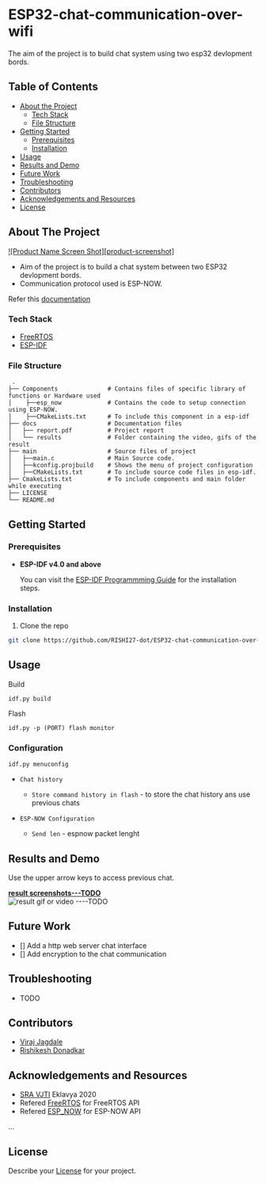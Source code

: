 
# ESP32-chat-communication-over-wifi 
The aim of the project is to build chat system using two esp32 devlopment bords.  


<!-- TABLE OF CONTENTS -->
## Table of Contents

* [About the Project](#about-the-project)
  * [Tech Stack](#tech-stack)
  * [File Structure](#file-structure)
* [Getting Started](#getting-started)
  * [Prerequisites](#prerequisites)
  * [Installation](#installation)
* [Usage](#usage)
* [Results and Demo](#results-and-demo)
* [Future Work](#future-work)
* [Troubleshooting](#troubleshooting)
* [Contributors](#contributors)
* [Acknowledgements and Resources](#acknowledgements-and-resources)
* [License](#license)


<!-- ABOUT THE PROJECT -->
## About The Project
[![Product Name Screen Shot][product-screenshot]](https://example.com)  

* Aim of the project is to build a chat system between two ESP32 devlopment bords.
* Communication protocol used is ESP-NOW.

Refer this [documentation](https://link/to/report/)

### Tech Stack

* [FreeRTOS](https://www.freertos.org/openrtos.html)
* [ESP-IDF](https://docs.espressif.com/projects/esp-idf/en/latest/esp32/)


### File Structure
     .
    ├── Components              # Contains files of specific library of functions or Hardware used
    │    ├──esp_now             # Contains the code to setup connection using ESP-NOW. 
    │    ├──CMakeLists.txt      # To include this component in a esp-idf 
    ├── docs                    # Documentation files 
    │   ├── report.pdf          # Project report
    │   └── results             # Folder containing the video, gifs of the result
    ├── main                    # Source files of project
    │   ├──main.c               # Main Source code.
    │   ├──kconfig.projbuild    # Shows the menu of project configuration
    │   ├──CMakeLists.txt       # To include source code files in esp-idf.
    ├── CmakeLists.txt          # To include components and main folder while executing
    ├── LICENSE
    └── README.md 
    

<!-- GETTING STARTED -->
## Getting Started

### Prerequisites

* **ESP-IDF v4.0 and above**

  You can visit the [ESP-IDF Programmming Guide](https://docs.espressif.com/projects/esp-idf/en/latest/get-started/index.html#installation-step-by-step) for the installation steps.

### Installation
1. Clone the repo
```sh
git clone https://github.com/RISHI27-dot/ESP32-chat-communication-over-wifi
```


<!-- USAGE EXAMPLES -->
## Usage
Build
```
idf.py build
```
Flash
```
idf.py -p (PORT) flash monitor

```
### Configuration

```
idf.py menuconfig
```
* `Chat history`
  * `Store command history in flash` - to store the chat history ans use previous chats
  
* `ESP-NOW Configuration`
  * `Send len` - espnow packet lenght



<!-- RESULTS AND DEMO -->
## Results and Demo
Use the upper arrow keys to access previous chat.

[**result screenshots---TODO**](https://result.png)  
![**result gif or video ----TODO**](https://result.gif)  

<!-- FUTURE WORK -->
## Future Work
- [] Add a http web server chat interface
- [] Add encryption to the chat communication


<!-- TROUBLESHOOTING -->
## Troubleshooting
* TODO


<!-- CONTRIBUTORS -->
## Contributors
* [Viraj Jagdale](https://github.com/Jviraj)
* [Rishikesh Donadkar](https://github.com/RISHI27-dot)


<!-- ACKNOWLEDGEMENTS AND REFERENCES -->
## Acknowledgements and Resources
* [SRA VJTI](http://sra.vjti.info/) Eklavya 2020  
* Refered [FreeRTOS](https://www.freertos.org/) for FreeRTOS API
* Refered [ESP_NOW](https://docs.espressif.com/projects/esp-idf/en/latest/esp32/api-reference/network/esp_now.html) for ESP-NOW API
  
...


<!-- LICENSE -->
## License
Describe your [License](LICENSE) for your project. 